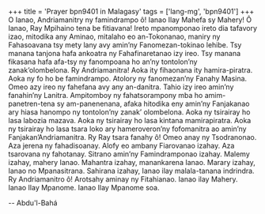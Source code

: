 +++
title = 'Prayer bpn9401 in Malagasy'
tags = ['lang-mg', 'bpn9401']
+++
O Ianao, Andriamanitry ny famindrampo ô! Ianao Ilay Mahefa sy Mahery! Ô Ianao, Ray Mpihaino tena be fitiavana! Ireto mpanomponao ireto dia tafavory izao, mitodika any Aminao, mitalaho eo an-Tokonanao, maniry ny Fahasoavana tsy mety lany avy amin’ny Fanomezan-tokinao lehibe. Tsy manana tanjona hafa ankoatra ny Fahafinaretanao izy ireo. Tsy manana fikasana hafa afa-tsy ny fanompoana ho an’ny tontolon’ny zanak’olombelona.
Ry Andriamanitra! Aoka ity fihaonana ity hamira-piratra. Aoka ny fo ho be famindrampo. Atolory ny fanomezan’ny Fanahy Masina. Omeo azy ireo ny fahefana avy any an-danitra. Tahio izy ireo amin’ny fanahin’ny Lanitra. Ampitomboy ny fahatsorampony mba ho amim-panetren-tena sy am-panenenana, afaka hitodika eny amin’ny Fanjakanao ary hiasa hanompo ny tontolon’ny zanak’ olombelona.
Aoka ny tsirairay ho lasa labozia mazava. Aoka ny tsirairay ho lasa kintana mamirapiratra. Aoka ny tsirairay ho lasa tsara loko ary hameroveron’ny fofomanitra ao amin’ny Fanjakan’Andriamanitra.
Ry Ray tsara fanahy ô! Omeo anay ny Tsodranonao. Aza jerena ny fahadisoanay. Alofy eo ambany Fiarovanao izahay. Aza tsarovana ny fahotanay. Sitrano amin’ny Famindramponao izahay.
Malemy izahay, mahery Ianao. Mahantra izahay, manankarena Ianao. Marary izahay, Ianao no Mpanasitrana.  Sahirana izahay, Ianao ilay malala-tanana indrindra. 
Ry Andriamanitro ô! Arotsahy aminay ny Fitahianao.
Ianao ilay Mahery. Ianao Ilay Mpanome. Ianao Ilay Mpanome soa.

-- Abdu'l-Bahá
